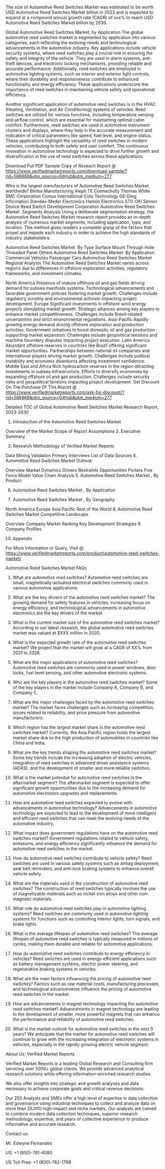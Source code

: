 The size of Automotive Reed Switches Market was estimated to be worth USD Automotive Reed Switches Market billion in 2023 and is expected to expand at a compound annual growth rate (CAGR) of xxx% to reach USD Automotive Reed Switches Market billion by 2030.

Global Automotive Reed Switches Market, by Application
The global automotive reed switches market is segmented by application into various categories, each reflecting the evolving needs and technological advancements in the automotive industry. Key applications include vehicle security systems, where reed switches play a crucial role in ensuring the safety and integrity of the vehicle. They are used in alarm systems, anti-theft devices, and electronic locking mechanisms, providing reliable and accurate performance. Additionally, reed switches are employed in automotive lighting systems, such as interior and exterior light controls, where their durability and responsiveness contribute to enhanced functionality and energy efficiency. These applications underscore the importance of reed switches in maintaining vehicle safety and operational efficiency.

Another significant application of automotive reed switches is in the HVAC (Heating, Ventilation, and Air Conditioning) systems of vehicles. Reed switches are utilized for various functions, including temperature sensing and airflow control, which are essential for maintaining optimal cabin comfort. Furthermore, reed switches are used in automotive instrument clusters and displays, where they help in the accurate measurement and indication of critical parameters like speed, fuel level, and engine status. These applications highlight the versatility of reed switches in modern vehicles, contributing to both safety and user comfort. The continuous innovation in automotive technology is expected to drive further growth and diversification in the use of reed switches across these applications.

Download Full PDF Sample Copy of Reseach Report @ https://www.verifiedmarketreports.com/download-sample/?rid=588968&utm_source=GitHub&utm_medium=277

Who is the largest manufacturers of Automotive Reed Switches Market worldwide?
Bimba Manufacturing
Aleph
TE Connectivity
Thomas White
SMC Corporation
Comus International
Coto Technology
GE-Ding Information
Standex-Meder Electronics
Hamlin Electronics
STG
OKI Sensor Device
Reed Switch Development Corporation
Automotive Reed Switches Market  Segments Analysis
Using a deliberate segmentation strategy, the Automotive Reed Switches Market research report provides an in-depth analysis of numerous market segments, including application, type, and location. This method gives readers a complete grasp of the factors that propel and impede each industry in order to achieve the high standards of industry stakeholders.

Automotive Reed Switches Market  By Type
Surface Mount
Through Hole
Threaded Panel
Others
Automotive Reed Switches Market  By Application
Commercial Vehicles
Passenger Cars
Automotive Reed Switches Market Regional Analysis
The Automotive Reed Switches Market varies across regions due to differences in offshore exploration activities, regulatory frameworks, and investment climates.

North America
Presence of mature offshore oil and gas fields driving demand for subsea manifolds systems.
Technological advancements and favorable government policies fostering market growth.
Challenges include regulatory scrutiny and environmental activism impacting project development.
Europe
Significant investments in offshore wind energy projects stimulating market growth.
Strategic alliances among key players to enhance market competitiveness.
Challenges include Brexit-related uncertainties and strict environmental regulations.
Asia-Pacific
Rapidly growing energy demand driving offshore exploration and production activities.
Government initiatives to boost domestic oil and gas production supporting market expansion.
Challenges include geopolitical tensions and maritime boundary disputes impacting project execution.
Latin America
Abundant offshore reserves in countries like Brazil offering significant market opportunities.
Partnerships between national oil companies and international players driving market growth.
Challenges include political instability and economic downturns affecting investment confidence.
Middle East and Africa
Rich hydrocarbon reserves in the region attracting investments in subsea infrastructure.
Efforts to diversify economies by expanding offshore oil and gas production.
Challenges include security risks and geopolitical tensions impacting project development.
Get Discount On The Purchase Of This Report @ https://www.verifiedmarketreports.com/ask-for-discount/?rid=588968&utm_source=GitHub&utm_medium=277

Detailed TOC of Global Automotive Reed Switches Market Research Report, 2023-2030
1. Introduction of the Automotive Reed Switches Market

Overview of the Market
Scope of Report
Assumptions
2. Executive Summary

3. Research Methodology of Verified Market Reports

Data Mining
Validation
Primary Interviews
List of Data Sources
4. Automotive Reed Switches Market Outlook

Overview
Market Dynamics
Drivers
Restraints
Opportunities
Porters Five Force Model
Value Chain Analysis
5. Automotive Reed Switches Market , By Product

6. Automotive Reed Switches Market , By Application

7. Automotive Reed Switches Market , By Geography

North America
Europe
Asia Pacific
Rest of the World
8. Automotive Reed Switches Market Competitive Landscape

Overview
Company Market Ranking
Key Development Strategies
9. Company Profiles

10. Appendix

For More Information or Query, Visit @ https://www.verifiedmarketreports.com/product/automotive-reed-switches-market/

Automotive Reed Switches Market FAQs
1. What are automotive reed switches?
Automotive reed switches are small, magnetically-actuated electrical switches commonly used in various automotive applications.

2. What are the key drivers of the automotive reed switches market?
The growing demand for safety features in vehicles, increasing focus on energy efficiency, and technological advancements in automotive electronics are the key drivers of the market.

3. What is the current market size of the automotive reed switches market?
According to our latest research, the global automotive reed switches market was valued at $XXX million in 2020.

4. What is the expected growth rate of the automotive reed switches market?
We project that the market will grow at a CAGR of XX% from 2021 to 2026.

5. What are the major applications of automotive reed switches?
Automotive reed switches are commonly used in power windows, door locks, fuel level sensing, and other automotive electronic systems.

6. Who are the key players in the automotive reed switches market?
Some of the key players in the market include Company A, Company B, and Company C.

7. What are the major challenges faced by the automotive reed switches market?
The market faces challenges such as increasing competition, issues related to reliability, and price pressure from automotive manufacturers.

8. Which region has the largest market share in the automotive reed switches market?
Currently, the Asia Pacific region holds the largest market share due to the high production of automobiles in countries like China and India.

9. What are the key trends shaping the automotive reed switches market?
Some key trends include the increasing adoption of electric vehicles, integration of reed switches in advanced driver assistance systems (ADAS), and the development of smaller and more reliable switches.

10. What is the market potential for automotive reed switches in the aftermarket segment?
The aftermarket segment is expected to offer significant growth opportunities due to the increasing demand for automotive electronics upgrades and replacements.

11. How are automotive reed switches expected to evolve with advancements in automotive technology?
Advancements in automotive technology are expected to lead to the development of more intelligent and efficient reed switches that can meet the evolving needs of the automotive industry.

12. What impact does government regulations have on the automotive reed switches market?
Government regulations related to vehicle safety, emissions, and energy efficiency significantly influence the demand for automotive reed switches in the market.

13. How do automotive reed switches contribute to vehicle safety?
Reed switches are used in various safety systems such as airbag deployment, seat belt reminders, and anti-lock braking systems to enhance overall vehicle safety.

14. What are the materials used in the construction of automotive reed switches?
The construction of reed switches typically involves the use of magnetizable materials such as nickel-iron alloys and other non-magnetic materials.

15. What role do automotive reed switches play in automotive lighting systems?
Reed switches are commonly used in automotive lighting systems for functions such as controlling interior lights, turn signals, and brake lights.

16. What is the average lifespan of automotive reed switches?
The average lifespan of automotive reed switches is typically measured in millions of cycles, making them durable and reliable for automotive applications.

17. How do automotive reed switches contribute to energy efficiency in vehicles?
Reed switches are used in energy-efficient applications such as battery management systems, electric power steering, and regenerative braking systems in vehicles.

18. What are the main factors influencing the pricing of automotive reed switches?
Factors such as raw material costs, manufacturing processes, and technological advancements influence the pricing of automotive reed switches in the market.

19. How are advancements in magnet technology impacting the automotive reed switches market?
Advancements in magnet technology are leading to the development of smaller, more powerful magnets that can enhance the performance and reliability of automotive reed switches.

20. What is the market outlook for automotive reed switches in the next 5 years?
We anticipate that the market for automotive reed switches will continue to grow with the increasing integration of electronic systems in vehicles, especially in the rapidly growing electric vehicle segment.

About Us: Verified Market Reports

Verified Market Reports is a leading Global Research and Consulting firm servicing over 5000+ global clients. We provide advanced analytical research solutions while offering information-enriched research studies.

We also offer insights into strategic and growth analyses and data necessary to achieve corporate goals and critical revenue decisions.

Our 250 Analysts and SMEs offer a high level of expertise in data collection and governance using industrial techniques to collect and analyze data on more than 25,000 high-impact and niche markets. Our analysts are trained to combine modern data collection techniques, superior research methodology, expertise, and years of collective experience to produce informative and accurate research.

Contact us:

Mr. Edwyne Fernandes

US: +1 (650)-781-4080

US Toll-Free: +1 (800)-782-1768
